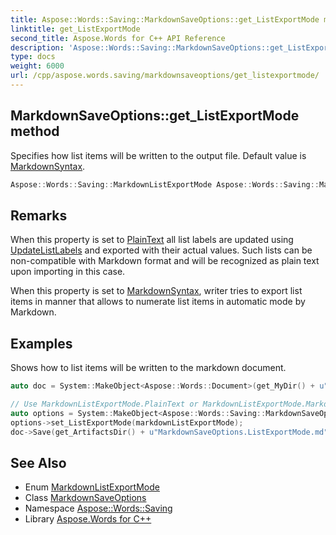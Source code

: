 ```yaml
---
title: Aspose::Words::Saving::MarkdownSaveOptions::get_ListExportMode method
linktitle: get_ListExportMode
second_title: Aspose.Words for C++ API Reference
description: 'Aspose::Words::Saving::MarkdownSaveOptions::get_ListExportMode method. Specifies how list items will be written to the output file. Default value is MarkdownSyntax in C++.'
type: docs
weight: 6000
url: /cpp/aspose.words.saving/markdownsaveoptions/get_listexportmode/
---
```

## MarkdownSaveOptions::get_ListExportMode method


Specifies how list items will be written to the output file. Default value is [MarkdownSyntax](../../markdownlistexportmode/).

```cpp
Aspose::Words::Saving::MarkdownListExportMode Aspose::Words::Saving::MarkdownSaveOptions::get_ListExportMode() const
```

## Remarks


When this property is set to [PlainText](../../markdownlistexportmode/) all list labels are updated using [UpdateListLabels](../../../aspose.words/document/updatelistlabels/) and exported with their actual values. Such lists can be non-compatible with Markdown format and will be recognized as plain text upon importing in this case.

When this property is set to [MarkdownSyntax](../../markdownlistexportmode/), writer tries to export list items in manner that allows to numerate list items in automatic mode by Markdown.

## Examples



Shows how to list items will be written to the markdown document. 
```cpp
auto doc = System::MakeObject<Aspose::Words::Document>(get_MyDir() + u"List item.docx");

// Use MarkdownListExportMode.PlainText or MarkdownListExportMode.MarkdownSyntax to export list.
auto options = System::MakeObject<Aspose::Words::Saving::MarkdownSaveOptions>();
options->set_ListExportMode(markdownListExportMode);
doc->Save(get_ArtifactsDir() + u"MarkdownSaveOptions.ListExportMode.md", options);
```

## See Also

* Enum [MarkdownListExportMode](../../markdownlistexportmode/)
* Class [MarkdownSaveOptions](../)
* Namespace [Aspose::Words::Saving](../../)
* Library [Aspose.Words for C++](../../../)
